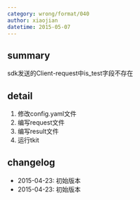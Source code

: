 ```yaml
---
category: wrong/format/040
author: xiaojian
datetime: 2015-05-07
---
```


## summary

sdk发送的Client-request中is_test字段不存在

## detail

1. 修改config.yaml文件
1. 编写request文件
1. 编写result文件
1. 运行tkit

## changelog

- 2015-04-23: 初始版本
- 2015-04-23: 初始版本